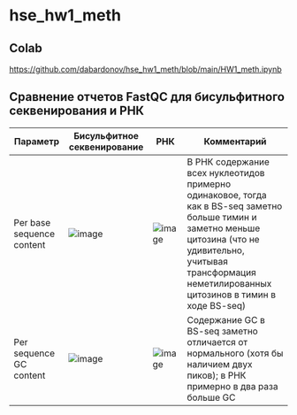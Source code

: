 # hse_hw1_meth

## Colab
https://github.com/dabardonov/hse_hw1_meth/blob/main/HW1_meth.ipynb

## Сравнение отчетов FastQC для бисульфитного секвенирования и РНК

| Параметр | Бисульфитное секвенирование | РНК | Комментарий |
| ------------- | ------------- |--------------------| ----- |
|Per base sequence content| ![image](https://user-images.githubusercontent.com/93095449/154854645-3bb705b6-f7b0-4bdd-9c7d-d2f74b447822.png)   | ![image](https://user-images.githubusercontent.com/93095449/154854677-ccfb2f18-69f9-46ab-8c75-6ff79899764e.png)    | В РНК содержание всех нуклеотидов примерно одинаковое, тогда как в BS-seq заметно больше тимин и заметно меньше цитозина (что не удивительно, учитывая трансформация неметилированных цитозинов в тимин в ходе BS-seq) |
| Per sequence GC content | ![image](https://user-images.githubusercontent.com/93095449/154854737-a6163b89-c9f1-4926-aad1-c75470f3f692.png)  | ![image](https://user-images.githubusercontent.com/93095449/154854816-bb8517fb-0f89-48c1-8833-611d9a097d6c.png) | Содержание GC в BS-seq заметно отличается от нормального (хотя бы наличием двух пиков); в РНК примерно в два раза больше GC   |
